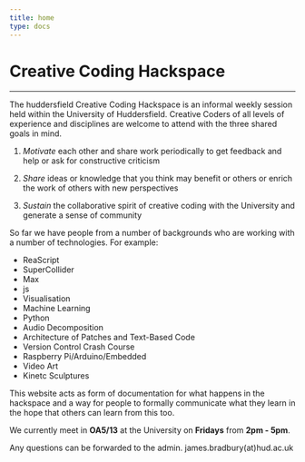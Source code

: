 ```yaml
---
title: home
type: docs
---
```


# Creative Coding Hackspace
--- 
The huddersfield Creative Coding Hackspace is an informal weekly session held within the University of Huddersfield. Creative Coders of all levels of experience and disciplines are welcome to attend with the three shared goals in mind.

1. _Motivate_ each other and share work periodically to get feedback and help or ask for constructive criticism

2. _Share_ ideas or knowledge that you think may benefit or others or enrich the work of others with new perspectives

3. _Sustain_ the collaborative spirit of creative coding with the University and generate a sense of community

So far we have people from a number of backgrounds who are working with a number of technologies. For example: 

- ReaScript
- SuperCollider
- Max
- js
- Visualisation
- Machine Learning
- Python
- Audio Decomposition
- Architecture of Patches and Text-Based Code
- Version Control Crash Course
- Raspberry Pi/Arduino/Embedded
- Video Art
- Kinetc Sculptures

This website acts as form of documentation for what happens in the hackspace and a way for people to formally communicate what they learn in the hope that others can learn from this too.

We currently meet in **OA5/13** at the University on **Fridays** from **2pm - 5pm**. 

Any questions can be forwarded to the admin. james.bradbury(at)hud.ac.uk


